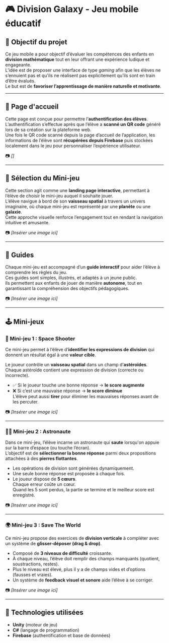 # 🎮 Division Galaxy - Jeu mobile éducatif

## 🎯 Objectif du projet  
Ce jeu mobile a pour objectif d’évaluer les compétences des enfants en **division mathématique** tout en leur offrant une expérience ludique et engageante.  
L’idée est de proposer une interface de type *gaming* afin que les élèves ne s’ennuient pas et qu’ils ne réalisent pas explicitement qu’ils sont en train d’être évalués.  
Le but est de **favoriser l’apprentissage de manière naturelle et motivante**.

---

## 🛬 Page d'accueil  
Cette page est conçue pour permettre l’**authentification des élèves**.  
L’authentification s’effectue après que l’élève a **scanné un QR code** généré lors de sa création sur la plateforme web.  
Une fois le QR code scanné depuis la page d’accueil de l’application, les informations de l’élève sont **récupérées depuis Firebase** puis stockées localement dans le jeu pour personnaliser l’expérience utilisateur.

📷 *[]*

---

## 🌌 Sélection du Mini-jeu  
Cette section agit comme une **landing page interactive**, permettant à l’élève de choisir le mini-jeu auquel il souhaite jouer.  
L’élève navigue à bord de son **vaisseau spatial** à travers un univers imaginaire, où chaque mini-jeu est représenté par une **planète** ou une **galaxie**.  
Cette approche visuelle renforce l’engagement tout en rendant la navigation intuitive et amusante.

📷 *[Insérer une image ici]*

---

## 📘 Guides  
Chaque mini-jeu est accompagné d’un **guide interactif** pour aider l’élève à comprendre les règles du jeu.  
Ces guides sont simples, illustrés, et adaptés à un jeune public.  
Ils permettent aux enfants de jouer de manière **autonome**, tout en garantissant la compréhension des objectifs pédagogiques.

📷 *[Insérer une image ici]*

---

## 🕹️ Mini-jeux

### 🚀 Mini-jeu 1 : Space Shooter  
Ce mini-jeu permet à l’élève d’**identifier les expressions de division** qui donnent un résultat égal à une **valeur cible**.

Le joueur contrôle un **vaisseau spatial** dans un champ d’**astéroïdes**.  
Chaque astéroïde contient une expression de division (correcte ou incorrecte).  
- ✅ Si le joueur touche une bonne réponse → **le score augmente**  
- ❌ Si c’est une mauvaise réponse → **le score diminue**  
L’élève peut aussi **tirer** pour éliminer les mauvaises réponses avant de les percuter.

📷 *[Insérer une image ici]*

---

### 👨‍🚀 Mini-jeu 2 : Astronaute  
Dans ce mini-jeu, l’élève incarne un astronaute qui **saute** lorsqu'on appuie sur la barre d’espace (ou touche l’écran).  
L’objectif est de **sélectionner la bonne réponse** parmi deux propositions attachées à des **pierres flottantes**.

- Les opérations de division sont générées dynamiquement.
- Une seule bonne réponse est proposée à chaque fois.
- Le joueur dispose de **5 cœurs**.  
  Chaque erreur coûte un cœur.  
  Quand les 5 sont perdus, la partie se termine et le meilleur score est enregistré.

📷 *[Insérer une image ici]*

---

### 🌍 Mini-jeu 3 : Save The World  
Ce mini-jeu propose des exercices de **division verticale** à compléter avec un système de **glisser-déposer (drag & drop)**.

- Composé de **3 niveaux de difficulté** croissante.
- À chaque niveau, l’élève doit remplir des champs manquants (quotient, soustractions, restes).
- Plus le niveau est élevé, plus il y a de champs vides et d’options (fausses et vraies).
- Un système de **feedback visuel et sonore** aide l’élève à se corriger.

📷 *[Insérer une image ici]*

---

## 🔧 Technologies utilisées  
- **Unity** (moteur de jeu)  
- **C#** (langage de programmation)  
- **Firebase** (authentification et base de données)  


